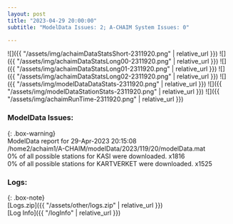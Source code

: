 ```yaml
---
layout: post
title: "2023-04-29 20:00:00"
subtitle: "ModelData Issues: 2; A-CHAIM System Issues: 0"

---
```


![]({{ "/assets/img/achaimDataStatsShort-2311920.png" | relative_url }})
![]({{ "/assets/img/achaimDataStatsLong00-2311920.png" | relative_url }})
![]({{ "/assets/img/achaimDataStatsLong01-2311920.png" | relative_url }})
![]({{ "/assets/img/achaimDataStatsLong02-2311920.png" | relative_url }})
![]({{ "/assets/img/modelDataDataStats-2311920.png" | relative_url }})
![]({{ "/assets/img/modelDataStationStats-2311920.png" | relative_url }})
![]({{ "/assets/img/achaimRunTime-2311920.png" | relative_url }})


### ModelData Issues:  
  
{: .box-warning}  
 ModelData report for 29-Apr-2023 20:15:08   
 /home2/achaim1/A-CHAIM/modelData/2023/119/20/modelData.mat   
 0% of all possible stations for KASI were downloaded. x1816   
 0% of all possible stations for KARTVERKET were downloaded. x1525   
  


### Logs:  
  
{: .box-note}  
[Logs.zip]({{ "/assets/other/logs.zip" | relative_url }})  
[Log Info]({{ "/logInfo" | relative_url }})  
